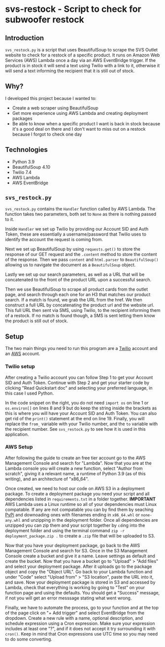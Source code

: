 # svs-restock - Script to check for subwoofer restock
## Introduction
`svs_restock.py` is a script that uses BeautifulSoup to scrape the SVS Outlet website to check for a restock of a specific product. It runs on Amazon Web Services (AWS) Lambda once a day via an AWS EventBridge trigger. If the product is in stock it will send a text using Twilio with a link to it, otherwise it will send a text informing the recipient that it is still out of stock.

## Why?
I developed this project because I wanted to:
  * Create a web scraper using BeautifulSoup
  * Get more experience using AWS Lambda and creating deployment packages
  * Be able to know when a specific product I want is back in stock because it's a good deal on there and I don't want to miss out on a restock because I forgot to check one day

## Technologies
  * Python 3.9
  * BeautifulSoup 4.10
  * Twilio 7.4
  * AWS Lambda
  * AWS EventBridge

## `svs_restock.py`
`svs_restock.py` contains the `Handler` function called by AWS Lambda. The function takes two parameters, both set to `None` as there is nothing passed to it. 

Inside `Handler` we set up Twilio by providing our Account SID and Auth Token, these are essentially a username/password that Twilio uses to identify the account the request is coming from.

Next we set up BeautifulSoup by using `requests.get()` to store the response of our GET request and the `.content` method to store the content of the response. Then we pass `content` and `html.parser` to `BeautifulSoup()` allowing us to navigate the document as a `BeautifulSoup` object.

Lastly we set up our search parameters, as well as a URL that will be concatenated to the front of the product URL upon a successful search.

Then we use BeautifulSoup to scrape all product cards from the outlet page, and search through each one for an H3 that matches our product search. If a match is found, we grab the URL from the href. We then construct a full URL by concatenating the product url and the website url. This full URL then sent via SMS, using Twilio, to the recipient informing them of a restock. If no match is found though, a SMS is sent letting them know the product is still out of stock.

## Setup
The two main things you need to run this program are a [Twilio](https://www.twilio.com/try-twilio) account and an [AWS](https://aws.amazon.com/premiumsupport/knowledge-center/create-and-activate-aws-account/) account.
### Twilio setup
After creating a Twilio account you can follow Step 1 to get your Account SID and Auth Token. Continue with Step 2 and get your starter code by clicking "Read Quickstart doc" and selecting your preferred language, in this case I used Python. 

In the code snippet on the right, you do not need `import os` on line 1 or `os.environ[]` on lines 8 and 9 but do keep the string inside the brackets as this is where you will have your Account SID and Auth Token. You can also get rid of the `print()` statement at the end on line 19. Finally, you will replace the `from_` variable with your Twilio number, and the `to` variable with the recipient number. See `svs_restock.py` to see how it is used in this application.

### AWS Setup
After following the guide to create an free tier account go to the AWS Management Console and search for "Lambda". Now that you are at the Lambda console you will create a new function, select "Author from scratch", giving it a relevant name, a runtime of Python 3.9 (as of this writing), and an architecture of "x86_64".

Once created, we need to host our code on AWS S3 in a deployment package. To create a deployment package you need your script and all dependencies listed in `requirements.txt` in a folder together. **IMPORTANT** AWS Lambda uses a Linux runtime so all of your dependencies must Linux compatable. If any are not compatable you can by find them by seaching [PyPi](https://pypi.org/) and downoading ones with filenames ending in `x86_64.whl` or `none-any.whl` and unzipping in the deployment folder. Once all dependencies are unzipped you can zip them and your script together by `cd`ing into the deployment folder and using the terminal command `zip -r deployment_package.zip .` to create a `.zip` file that will be uploaded to S3.

Now that you have your deployment package, go back to the AWS Management Console and search for S3. Once in the S3 Management Console create a bucket and give it a name. Leave settings as default and create the bucket. Now that you have a bucket go to "Upload" > "Add files" and select your deployment package. After it uploads go to the package object and copy the "Object URL". Go back to your Lambda function and under "Code" select "Upload from" > "S3 location", paste the URL into it, and save. Now your deployment package is stored in S3 and accessed by Lambda, check that everything is working by going to "Test" on your function page and using the defaults. You should get a "Success" message, if not you will get an error messsage stating what went wrong.

Finally, we have to automate the process, go to your function and at the top of the page click on "+ Add trigger" and select EventBridge from the dropdown. Create a new rule with a name, optional description, and schedule expression using a Cron expression. Make sure your expression includes at least one "?", and if it does not accept it try surrounding it with `cron()`. Keep in mind that Cron expressions use UTC time so you may need to do some converting.
